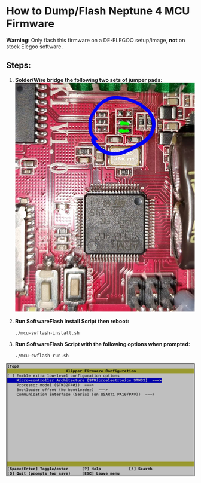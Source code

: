 # How to Dump/Flash Neptune 4 MCU Firmware

**Warning:** Only flash this firmware on a DE-ELEGOO setup/image, **not** on stock Elegoo software.

## Steps:

1. **Solder/Wire bridge the following two sets of jumper pads:**
![Alt text](/images/pads-bridge.jpg)

3. **Run SoftwareFlash Install Script then reboot:**

   ```
   ./mcu-swflash-install.sh
   ```

4. **Run SoftwareFlash Script with the following options when prompted:**

   ```
   ./mcu-swflash-run.sh
   ```
      
![Alt text](/images/flash.png)





